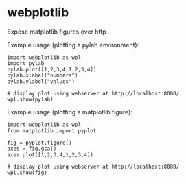 # webplotlib
Expose matplotlib figures over http


Example usage (plotting a pylab environment):

```
import webplotlib as wpl
import pylab
pylab.plot([1,2,3,4,1,2,3,4])
pylab.xlabel("numbers")
pylab.ylabel("values")

# display plot using webserver at http://localhost:8080/
wpl.show(pylab)
```

Example usage (plotting a matplotlib figure):


```
import webplotlib as wpl
from matplotlib import pyplot

fig = pyplot.figure()
axes = fig.gca()
axes.plot([1,2,3,4,1,2,3,4])

# display plot using webserver at http://localhost:8080/
wpl.show(fig)
```
